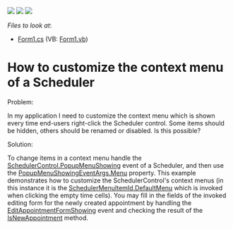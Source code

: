 <!-- default badges list -->
![](https://img.shields.io/endpoint?url=https://codecentral.devexpress.com/api/v1/VersionRange/128634292/13.1.4%2B)
[![](https://img.shields.io/badge/Open_in_DevExpress_Support_Center-FF7200?style=flat-square&logo=DevExpress&logoColor=white)](https://supportcenter.devexpress.com/ticket/details/E45)
[![](https://img.shields.io/badge/📖_How_to_use_DevExpress_Examples-e9f6fc?style=flat-square)](https://docs.devexpress.com/GeneralInformation/403183)
<!-- default badges end -->
<!-- default file list -->
*Files to look at*:

* [Form1.cs](./CS/CustomContextMenu/Form1.cs) (VB: [Form1.vb](./VB/CustomContextMenu/Form1.vb))
<!-- default file list end -->
# How to customize the context menu of a Scheduler


<p>Problem: </p><p>In my application I need to customize the context menu which is shown every time end-users right-click the Scheduler control. Some items should be hidden, others should be renamed or disabled. Is this possible?</p><p>Solution:</p><p>To change items in a context menu handle the <a href="http://help.devexpress.com/#WindowsForms/DevExpressXtraSpreadsheetSpreadsheetControl_PopupMenuShowingtopic"><u>SchedulerControl.PopupMenuShowing</u></a> event of a Scheduler, and then use the <a href="http://help.devexpress.com/#WindowsForms/DevExpressXtraSchedulerPopupMenuShowingEventArgs_Menutopic"><u>PopupMenuShowingEventArgs.Menu</u></a> property. This example demonstrates how to customize the SchedulerControl's context menus (in this instance it is the <a href="http://documentation.devexpress.com/#WindowsForms/DevExpressXtraSchedulerSchedulerMenuItemIdEnumtopic"><u>SchedulerMenuItemId.DefaultMenu</u></a>  which is invoked when clicking the empty time cells). You may fill in the fields of the invoked editing form for the newly created appointment by handling the <a href="http://documentation.devexpress.com/#WindowsForms/DevExpressXtraSchedulerSchedulerControl_EditAppointmentFormShowingtopic"><u>EditAppointmentFormShowing</u></a> event and checking the result of the <a href="http://documentation.devexpress.com/#WindowsForms/DevExpressXtraSchedulerAppointmentStorageBase_IsNewAppointmenttopic"><u>IsNewAppointment</u></a> method.</p>

<br/>


